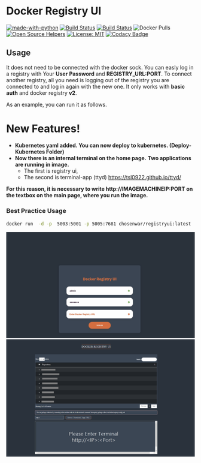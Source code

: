 # Docker Registry UI

[![made-with-python](https://img.shields.io/badge/Made%20with-Python-1f425f.svg)](https://www.python.org/)
[![Build Status](https://srdrcn.semaphoreci.com/badges/registryui/branches/master.svg)](https://srdrcn.semaphoreci.com/projects/registryui)
[![Build Status](https://srdrcn.semaphoreci.com/badges/registryui/branches/master.svg?style=shields)](https://srdrcn.semaphoreci.com/projects/registryui)
![Docker Pulls](https://img.shields.io/docker/pulls/chosenwar/registryui)
[![Open Source Helpers](https://www.codetriage.com/srdrcn/registryui/badges/users.svg)](https://www.codetriage.com/srdrcn/registryui)
[![License: MIT](https://img.shields.io/badge/License-MIT-yellow.svg)](https://github.com/srdrcn/registryui/blob/master/LICENSE)
[![Codacy Badge](https://app.codacy.com/project/badge/Grade/187389b07dc54eb69289f0afb54913f2)](https://www.codacy.com/manual/srdrcn/registryui/dashboard?utm_source=github.com&amp;utm_medium=referral&amp;utm_content=srdrcn/registryui&amp;utm_campaign=Badge_Grade)



## Usage

It does not need to be connected with the docker sock. You can easly log in a registry with Your **User** **Password** and **REGISTRY_URL:PORT**. To connect another registry, all you need is logging out of the registry you are connected to and log in again with the new one. It only works with **basic auth** and docker registry **v2**.

As an example, you can run it as follows.



# New Features!
  - **Kubernetes yaml added. You can now deploy to kubernetes. (Deploy-Kubernetes Folder)**
  - **Now there is an internal terminal on the home page.**
    **Two applications are running in image.**<br/>
      - The first is registry ui,<br/>
      - The second is terminal-app (ttyd) https://tsl0922.github.io/ttyd/
 

**For this reason, it is necessary to write http://IMAGEMACHINEIP:PORT  on the textbox on the main page, where you run the image.**
 ### Best Practice Usage
  ```sh
 docker run  -d -p  5003:5001 -p 5005:7681 chosenwar/registryui:latest
```




![](registryuiapp.gif)
![](newfeatureimage.png)





